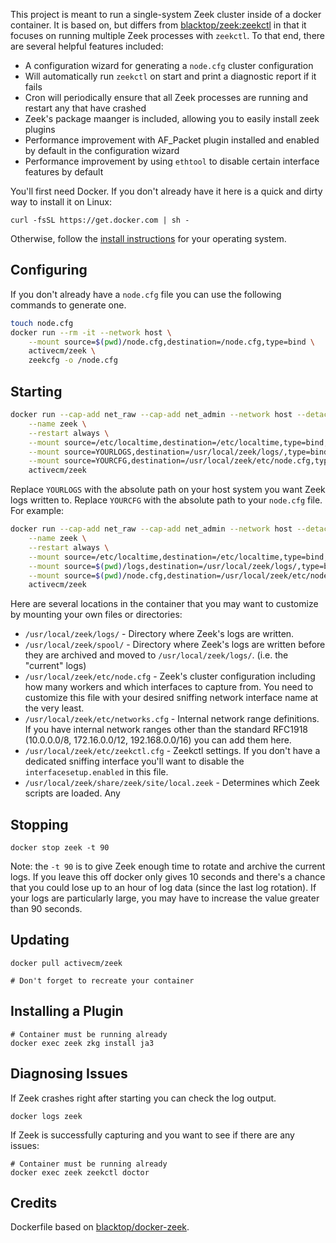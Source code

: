 
This project is meant to run a single-system Zeek cluster inside of a docker container. It is based on, but differs from [blacktop/zeek:zeekctl](https://hub.docker.com/r/blacktop/zeek) in that it focuses on running multiple Zeek processes with `zeekctl`. To that end, there are several helpful features included:

- A configuration wizard for generating a `node.cfg` cluster configuration
- Will automatically run `zeekctl` on start and print a diagnostic report if it fails
- Cron will periodically ensure that all Zeek processes are running and restart any that have crashed
- Zeek's package maanger is included, allowing you to easily install zeek plugins
- Performance improvement with AF_Packet plugin installed and enabled by default in the configuration wizard
- Performance improvement by using `ethtool` to disable certain interface features by default

You'll first need Docker. If you don't already have it here is a quick and dirty way to install it on Linux:

```
curl -fsSL https://get.docker.com | sh -
```

Otherwise, follow the [install instructions](https://docs.docker.com/get-docker/) for your operating system.

## Configuring

If you don't already have a `node.cfg` file you can use the following commands to generate one.

```bash
touch node.cfg
docker run --rm -it --network host \
    --mount source=$(pwd)/node.cfg,destination=/node.cfg,type=bind \
    activecm/zeek \
    zeekcfg -o /node.cfg
```

## Starting

```bash
docker run --cap-add net_raw --cap-add net_admin --network host --detach \
    --name zeek \
    --restart always \
    --mount source=/etc/localtime,destination=/etc/localtime,type=bind,readonly \
    --mount source=YOURLOGS,destination=/usr/local/zeek/logs/,type=bind \
    --mount source=YOURCFG,destination=/usr/local/zeek/etc/node.cfg,type=bind \
    activecm/zeek
```

Replace `YOURLOGS` with the absolute path on your host system you want Zeek logs written to. Replace `YOURCFG` with the absolute path to your `node.cfg` file. For example:

```bash
docker run --cap-add net_raw --cap-add net_admin --network host --detach \
    --name zeek \
    --restart always \
    --mount source=/etc/localtime,destination=/etc/localtime,type=bind,readonly \
    --mount source=$(pwd)/logs,destination=/usr/local/zeek/logs/,type=bind \
    --mount source=$(pwd)/node.cfg,destination=/usr/local/zeek/etc/node.cfg,type=bind \
    activecm/zeek
```

Here are several locations in the container that you may want to customize by mounting your own files or directories:

* `/usr/local/zeek/logs/` - Directory where Zeek's logs are written.
* `/usr/local/zeek/spool/` - Directory where Zeek's logs are written before they are archived and moved to `/usr/local/zeek/logs/`. (i.e. the "current" logs)
* `/usr/local/zeek/etc/node.cfg` - Zeek's cluster configuration including how many workers and which interfaces to capture from. You need to customize this file with your desired sniffing network interface name at the very least.
* `/usr/local/zeek/etc/networks.cfg` - Internal network range definitions. If you have internal network ranges other than the standard RFC1918 (10.0.0.0/8, 172.16.0.0/12, 192.168.0.0/16) you can add them here.
* `/usr/local/zeek/etc/zeekctl.cfg` - Zeekctl settings. If you don't have a dedicated sniffing interface you'll want to disable the `interfacesetup.enabled` in this file.
* `/usr/local/zeek/share/zeek/site/local.zeek` - Determines which Zeek scripts are loaded. Any

## Stopping

```
docker stop zeek -t 90
```

Note: the `-t 90` is to give Zeek enough time to rotate and archive the current logs. If you leave this off docker only gives 10 seconds and there's a chance that you could lose up to an hour of log data (since the last log rotation). If your logs are particularly large, you may have to increase the value greater than 90 seconds.

## Updating

```
docker pull activecm/zeek

# Don't forget to recreate your container
```

## Installing a Plugin

```
# Container must be running already
docker exec zeek zkg install ja3
```

## Diagnosing Issues

If Zeek crashes right after starting you can check the log output.

```
docker logs zeek
```

If Zeek is successfully capturing and you want to see if there are any issues:

```
# Container must be running already
docker exec zeek zeekctl doctor
```

## Credits

Dockerfile based on [blacktop/docker-zeek](https://github.com/blacktop/docker-zeek/tree/master/zeekctl).
